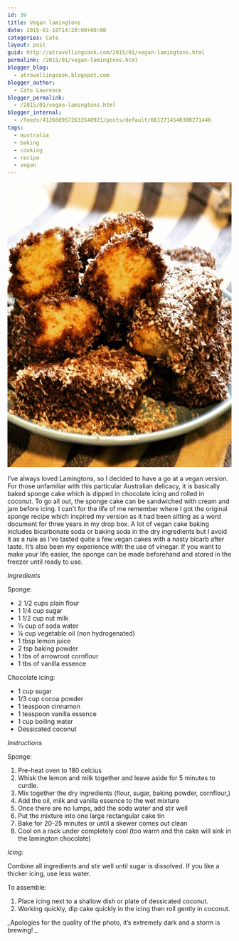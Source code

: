 ```yaml
---
id: 39
title: Vegan lamingtons
date: 2015-01-10T14:20:00+00:00
categories: Cate
layout: post
guid: http://atravellingcook.com/2015/01/vegan-lamingtons.html
permalink: /2015/01/vegan-lamingtons.html
blogger_blog:
  - atravellingcook.blogspot.com
blogger_author:
  - Cate Lawrence
blogger_permalink:
  - /2015/01/vegan-lamingtons.html
blogger_internal:
  - /feeds/4126609572633548921/posts/default/6612714540300271446
tags:
  - australia
  - baking
  - cooking
  - recipe
  - vegan
---
```

[<img class="alignnone size-full wp-image-370" src="/images/atc-migrate/2015/01/10308118_10152487374271249_3918430896046275952_n.jpg" alt="10308118_10152487374271249_3918430896046275952_n" width="640" height="640" />](/images/atc-migrate/2015/01/10308118_10152487374271249_3918430896046275952_n.jpg)

I&#8217;ve always loved Lamingtons, so I decided to have a go at a vegan version. For those unfamiliar with this particular Australian delicacy, it is basically baked sponge cake which is dipped in chocolate icing and rolled in coconut. To go all out, the sponge cake can be sandwiched with cream and jam before icing. I can&#8217;t for the life of me remember where I got the original sponge recipe which inspired my version as it had been sitting as a word document for three years in my drop box. A lot of vegan cake baking includes bicarbonate soda or baking soda in the dry ingredients but I avoid it as a rule as I&#8217;ve tasted quite a few vegan cakes with a nasty bicarb after taste. It&#8217;s also been my experience with the use of vinegar. If you want to make your life easier, the sponge can be made beforehand and stored in the freezer until ready to use.



_Ingredients_


Sponge:<br style="mso-special-character: line-break;" /><!--[endif]-->





  * 2 1/2 cups plain flour
  * 1 1/4 cup sugar
  * 1 1/2 cup nut milk
  * ⅓ cup of soda water
  * ¼ cup vegetable oil (non hydrogenated)
  * 1 tbsp lemon juice
  * 2 tsp baking powder
  * 1 tbs of arrowroot cornflour
  * 1 tbs of vanilla essence


  Chocolate icing:





  * 1 cup sugar
  * 1/3 cup cocoa powder
  * 1 teaspoon cinnamon
  * 1 teaspoon vanilla essence
  * 1 cup boiling water
  * Dessicated coconut

_Instructions_


Sponge:





  1. Pre-heat oven to 180 celcius
  2. Whisk the lemon and milk together and leave aside for 5 minutes to curdle.
  3. Mix together the dry ingredients (flour, sugar, baking powder, cornflour,)
  4. Add the oil, milk and vanilla essence to the wet mixture
  5. Once there are no lumps, add the soda water and stir well
  6. Put the mixture into one large rectangular cake tin
  7. Bake for 20-25 minutes or until a skewer comes out clean
  8. Cool on a rack under completely cool (too warm and the cake will sink in the lamington chocolate)


  <i>Icing:</i>



  Combine all ingredients and stir well until sugar is dissolved. If you like a thicker icing, use less water.






  To assemble:



  <ol>
    <li>
      Place icing next to a shallow dish or plate of dessicated coconut.
    </li>
    <li>
      Working quickly, dip cake quickly in the icing then roll gently in coconut.
    </li>
  </ol>





_Apologies for the quality of the photo, it&#8217;s extremely dark and a storm is brewing! _
